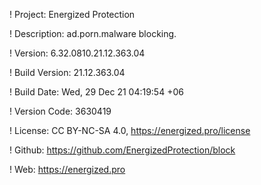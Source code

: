 ! Project: Energized Protection

! Description: ad.porn.malware blocking.

! Version: 6.32.0810.21.12.363.04

! Build Version: 21.12.363.04

! Build Date: Wed, 29 Dec 21 04:19:54 +06

! Version Code: 3630419

! License: CC BY-NC-SA 4.0, https://energized.pro/license

! Github: https://github.com/EnergizedProtection/block

! Web: https://energized.pro

